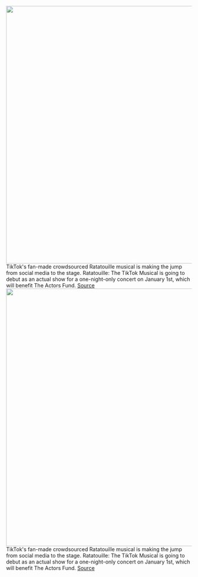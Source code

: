 <img src='https://cdn.vox-cdn.com/thumbor/dE2SlDxDQjEouJMDbNfjNu6tz2o=/0x0:650x375/1200x800/filters:focal(273x136:377x240)/cdn.vox-cdn.com/uploads/chorus_image/image/68487424/Seaview_Work_Featured_Images_Ratatouille_650x375.0.jpg' width='700px' /><br/>
TikTok's fan-made crowdsourced Ratatouille musical is making the jump from social media to the stage. Ratatouille: The TikTok Musical is going to debut as an actual show for a one-night-only concert on January 1st, which will benefit The Actors Fund.
<a href='https://www.theverge.com/2020/12/9/22166215/ratatouille-the-tiktok-musical-broadway-show-todaytix-streaming-one-night-date-viral-disney'> Source <a/><img src='https://cdn.vox-cdn.com/thumbor/dE2SlDxDQjEouJMDbNfjNu6tz2o=/0x0:650x375/1200x800/filters:focal(273x136:377x240)/cdn.vox-cdn.com/uploads/chorus_image/image/68487424/Seaview_Work_Featured_Images_Ratatouille_650x375.0.jpg' width='700px' /><br/>
TikTok's fan-made crowdsourced Ratatouille musical is making the jump from social media to the stage. Ratatouille: The TikTok Musical is going to debut as an actual show for a one-night-only concert on January 1st, which will benefit The Actors Fund.
<a href='https://www.theverge.com/2020/12/9/22166215/ratatouille-the-tiktok-musical-broadway-show-todaytix-streaming-one-night-date-viral-disney'> Source <a/>